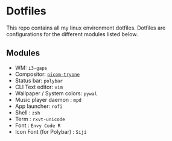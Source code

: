 # Dotfiles
This repo contains all my linux environment dotfiles.
Dotfiles are configurations for the different modules listed below.

## Modules

* WM: `i3-gaps`
* Compositor: [`picom-tryone`](https://github.com/tryone144/picom)
* Status bar: `polybar`
* CLI Text editor: `vim`
* Wallpaper / System colors: `pywal` 
* Music player daemon : `mpd`
* App launcher: `rofi`
* Shell : `zsh` 
* Term : `rxvt-unicode`
* Font : `Envy Code R`
* Icon Font (for Polybar) : `Siji` 
